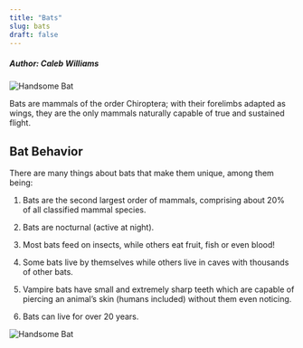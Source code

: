 ```yaml
---
title: "Bats"
slug: bats
draft: false
---
```


##### Author: Caleb Williams  

![Handsome Bat](https://www.bluestemprairie.com/.a/6a00d834516a0869e2017c324a5b47970b-800wi "Bat Smiling for the camera")

Bats are mammals of the order Chiroptera; with their forelimbs adapted as wings, they are the only mammals naturally capable of true and sustained flight.


## Bat Behavior

There are many things about bats that make them unique, among them being:

1. Bats are the second largest order of mammals, comprising about 20% of all classified mammal species.

2. Bats are nocturnal (active at night).

3. Most bats feed on insects, while others eat fruit, fish or even blood!

4. Some bats live by themselves while others live in caves with thousands of other bats.

5. Vampire bats have small and extremely sharp teeth which are capable of piercing an animal’s skin (humans included) without them even noticing.

6. Bats can live for over 20 years.

![Handsome Bat](https://i.pinimg.com/originals/11/8c/5c/118c5c0ecef1b382c67af82e85571b4a.jpg "Bat Smiling for the camera")
